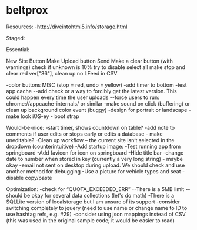 beltprox
========

Resources:
-http://diveintohtml5.info/storage.html

Staged:

Essential:

New Site Button
Make Upload button Send
Make a clear button (with warnings)
check if unknown is 10%
try to disable select all
make stop and clear red
ver["36"], clean up 
no LFeed in CSV


-color buttons MISC (stop = red, undo = yellow)
-add timer to bottom
-test app cache
--add check or a way to forcibly get the latest version.  This could happen every time the user uploads
--force users to run: chrome://appcache-internals/ or similar
-make sound on click (buffering) or clean up background color event (buggy)
-design for portrait or landscape
-make look iOS-ey - boot strap

Would-be-nice:
-start timer, shows countdown on table?
-add note to comments if user edits or stops early or edits a database - make uneditable?
-Clean up workflow – the current site isn’t selected in the dropdown (counterintuitive)
-Add startup image: <link rel="apple-touch-startup-image" href="/startup.png">
-Test running app from springboard
-Add favicon for icon on springboard
-Hide title bar
-change date to number when stored in key (currently a very long string) - maybe okay
-email not sent on desktop during upload. We should check and use another method for debugging
-Use a picture for vehicle types and seat
-disable copy/paste

Optimization:
-check for “QUOTA_EXCEEDED_ERR”
--There is a 5MB limit
--should be okay for several data collections (let's do math)
-There is a SQLLite version of localstorage but I am unsure of its support
-consider switching completely to jquery (need to use name or change name to ID to use hashtag refs, e.g. #29)
-consider using json mappings instead of CSV (this was used in the original sample code; it would be easier to read)
 


